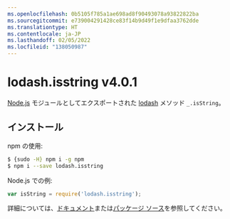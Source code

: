```yaml
---
ms.openlocfilehash: 0b5105f785a1ae698ad8f90493078a93822822ba
ms.sourcegitcommit: e739004291428ce83f14b9d49f1e9dfaa3762dde
ms.translationtype: HT
ms.contentlocale: ja-JP
ms.lasthandoff: 02/05/2022
ms.locfileid: "138050987"
---
```

# <a name="lodashisstring-v401"></a>lodash.isstring v4.0.1

[Node.js](https://nodejs.org/) モジュールとしてエクスポートされた [lodash](https://lodash.com/) メソッド `_.isString`。

## <a name="installation"></a>インストール

npm の使用:
```bash
$ {sudo -H} npm i -g npm
$ npm i --save lodash.isstring
```

Node.js での例:
```js
var isString = require('lodash.isstring');
```

詳細については、[ドキュメント](https://lodash.com/docs#isString)または[パッケージ ソース](https://github.com/lodash/lodash/blob/4.0.1-npm-packages/lodash.isstring)を参照してください。
